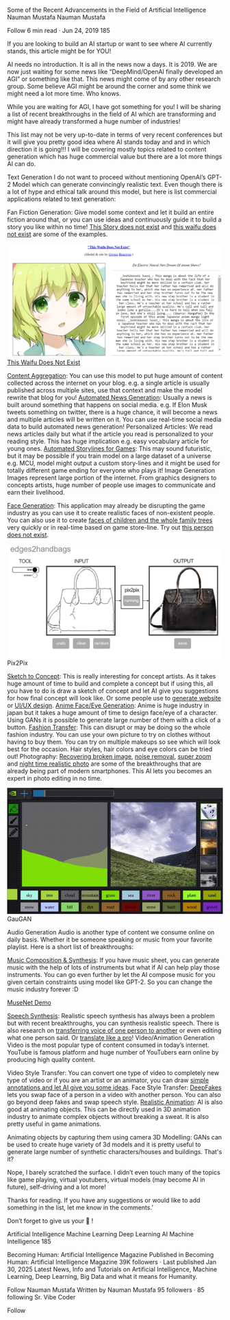 Some of the Recent Advancements in the Field of Artificial Intelligence
Nauman Mustafa
Nauman Mustafa

Follow
6 min read
·
Jun 24, 2019
185






If you are looking to build an AI startup or want to see where AI currently stands, this article might be for YOU!

AI needs no introduction. It is all in the news now a days. It is 2019. We are now just waiting for some news like “DeepMind/OpenAI finally developed an AGI” or something like that. This news might come of by any other research group. Some believe AGI might be around the corner and some think we might need a lot more time. Who knows.

While you are waiting for AGI, I have got something for you! I will be sharing a list of recent breakthroughs in the field of AI which are transforming and might have already transformed a huge number of industries!

This list may not be very up-to-date in terms of very recent conferences but it will give you pretty good idea where AI stands today and and in which direction it is going!!! I will be covering mostly topics related to content generation which has huge commercial value but there are a lot more things AI can do.


Text Generation
I do not want to proceed without mentioning OpenAI’s GPT-2 Model which can generate convincingly realistic text. Even though there is a lot of hype and ethical talk around this model, but here is list commercial applications related to text generation:

Fan Fiction Generation: Give model some context and let it build an entire fiction around that, or you can use ideas and continuously guide it to build a story you like within no time! [This Story does not exist](https://www.thisstorydoesnotexist.com/) and [this waifu does not exist](https://www.thiswaifudoesnotexist.net/) are some of the examples.

![AI Content Generation](../../public/ai-advancements-2019/img1.webp)
[This Waifu Does Not Exist](https://www.thiswaifudoesnotexist.net/)

[Content Aggregation](https://paperswithcode.com/paper/language-models-are-unsupervised-multitask): You can use this model to put huge amount of content collected across the internet on your blog. e.g. a single article is usually published across multiple sites, use that context and make the model rewrite that blog for you!
[Automated News Generation](https://www.youtube.com/watch?v=5iZuffHPDAw): Usually a news is built around something that happens on social media. e.g. If Elon Musk tweets something on twitter, there is a huge chance, it will become a news and multiple articles will be written on it. You can use real-time social media data to build automated news generation!
Personalized Articles: We read news articles daily but what if the article you read is personalized to your reading style. This has huge implication e.g. easy vocabulary article for young ones.
[Automated Storylines for Games](https://www.theverge.com/2019/3/6/18222203/video-game-ai-future-procedural-generation-deep-learning): This may sound futuristic, but it may be possible if you train model on a large dataset of a universe e.g. MCU, model might output a custom story-lines and it might be used for totally different game ending for everyone who plays it!
Image Generation
Images represent large portion of the internet. From graphics designers to concepts artists, huge number of people use images to communicate and earn their livelihood.

[Face Generation](https://futurism.com/incredibly-realistic-faces-generated-neural-network): This application may already be disrupting the game industry as you can use it to create realistic faces of non-existent people. You can also use it to create [faces of children and the whole family trees](https://www.youtube.com/watch?v=kSLJriaOumA) very quickly or in real-time based on game store-line. Try out [this person does not exist](https://thispersondoesnotexist.com/).

![Pix2Pix](../../public/ai-advancements-2019/img2.webp)
Pix2Pix

[Sketch to Concept](https://www.theverge.com/2019/3/19/18272602/ai-art-generation-gan-nvidia-doodle-landscapes): This is really interesting for concept artists. As it takes huge amount of time to build and complete a concept but if using this, all you have to do is draw a sketch of concept and let AI give you suggestions for how final concept will look like. Or some people use to [generate website](https://blog.floydhub.com/turning-design-mockups-into-code-with-deep-learning/) or [UI/UX design](https://uizard.io/).
[Anime Face/Eye Generation](https://make.girls.moe/#/): Anime is huge industry in japan but it takes a huge amount of time to design face/eye of a character. Using GANs it is possible to generate large number of them with a click of a button.
[Fashion Transfer](http://vision.cs.utexas.edu/projects/FashionPlus/): This can disrupt or may be doing so the whole fashion industry. You can use your own picture to try on clothes without having to buy them. You can try on multiple makeups so see which will look best for the occasion. Hair styles, hair colors and eye colors can be tried out!
Photography: [Recovering broken image](https://www.youtube.com/watch?v=gg0F5JjKmhA), [noise removal](https://www.youtube.com/watch?v=pp7HdI0-MIo), [super zoom](https://towardsdatascience.com/deep-learning-based-super-resolution-without-using-a-gan-11c9bb5b6cd5) and [night time realistic photo](https://www.youtube.com/watch?v=qWKUFK7MWvg) are some of the breakthroughs that are already being part of modern smartphones. This AI lets you becomes an expert in photo editing in no time.

![GauGAN](../../public/ai-advancements-2019/img3.gif)
GauGAN

Audio Generation
Audio is another type of content we consume online on daily basis. Whether it be someone speaking or music from your favorite playlist. Here is a short list of breakthroughs:

[Music Composition & Synthesis](https://magenta.tensorflow.org/): If you have music sheet, you can generate music with the help of lots of instruments but what if AI can help play those instruments. You can go even further by let the AI compose music for you given certain constraints using model like GPT-2. So you can change the music industry forever :D

[MuseNet Demo](https://openai.com/blog/musenet/)

[Speech Synthesis](https://github.com/NVIDIA/waveglow): Realistic speech synthesis has always been a problem but with recent breakthroughs, you can synthesis realistic speech. There is also research on [transferring voice of one person to another](https://futurism.com/this-new-tech-can-copy-anyones-voice-using-just-a-minute-of-audio) or even editing what one person said. Or [translate like a pro](https://venturebeat.com/2019/05/15/googles-translatotron-is-an-end-to-end-model-that-mimics-human-voices/)!
Video/Animation Generation
Video is the most popular type of content consumed in today’s internet. YouTube is famous platform and huge number of YouTubers earn online by producing high quality content.

Video Style Transfer: You can convert one type of video to completely new type of video or if you are an artist or an animator, you can draw [simple annotations and let AI give you some ideas](https://samim.io/p/2018-08-20-video-to-video-synthesis-httpsgithubcomnvidiavid/).
Face Style Transfer: [DeepFakes](https://www.youtube.com/watch?v=dMF2i3A9Lzw) lets you swap face of a person in a video with another person. You can also go beyond deep fakes and swap speech style.
[Realistic Animation](https://www.youtube.com/watch?v=Ul0Gilv5wvY): AI is also good at animating objects. This can be directly used in 3D animation industry to animate complex objects without breaking a sweat. It is also pretty useful in game animations.

Animating objects by capturing them using camera
3D Modelling: GANs can be used to create huge variety of 3d models and it is pretty useful to generate large number of synthetic characters/houses and buildings.
That's it?

Nope, I barely scratched the surface. I didn’t even touch many of the topics like game playing, virtual youtubers, virtual models (may become AI in future), self-driving and a lot more!

Thanks for reading. If you have any suggestions or would like to add something in the list, let me know in the comments.’

Don’t forget to give us your 👏 !





Artificial Intelligence
Machine Learning
Deep Learning
AI
Machine Intelligence
185





Becoming Human: Artificial Intelligence Magazine
Published in Becoming Human: Artificial Intelligence Magazine
39K followers
·
Last published Jan 30, 2025
Latest News, Info and Tutorials on Artificial Intelligence, Machine Learning, Deep Learning, Big Data and what it means for Humanity.


Follow
Nauman Mustafa
Written by Nauman Mustafa
95 followers
·
85 following
Sr. Vibe Coder


Follow
